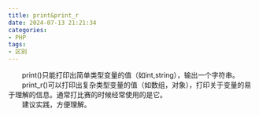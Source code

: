```yaml
---
title: print&print_r
date: 2024-07-13 21:21:34
categories:
- PHP
tags:
- 区别
---
```

&emsp;&emsp;print()只能打印出简单类型变量的值（如int,string），输出一个字符串。  
&emsp;&emsp;print_r()可以打印出复杂类型变量的值（如数组，对象），打印关于变量的易于理解的信息。通常打比赛的时候经常使用的是它。  
&emsp;&emsp;建议实践，方便理解。
